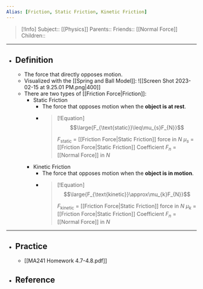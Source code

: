 ```yaml
---
Alias: [Friction, Static Friction, Kinetic Friction]
---
```

> [!Info]
> Subject:: [[Physics]]
> Parents:: 
> Friends::  [[Normal Force]]
> Children:: 
---
- ## Definition
	- The force that directly opposes motion.
	- Visualized with the [[Spring and Ball Model]]:
	  ![[Screen Shot 2023-02-15 at 9.25.01 PM.png|400]]
	- There are two types of [[Friction Force|Friction]]:
		- Static Friction
			- The force that opposes motion when the **object is at rest**.
			- > [!Equation]
			  > $$\large{F_{\text{static}}\leq\mu_{s}F_{N}}$$
			  > 
			  > $F_{\text{static}}$ = [[Friction Force|Static Friction]] force in $N$
			  > $\mu_{s}$ = [[Friction Force|Static Friction]] Coefficient
			  > $F_{n}$ = [[Normal Force]] in $N$
		- Kinetic Friction
			- The force that opposes motion when the **object is in motion**.
			- > [!Equation]
			  > $$\large{F_{\text{kinetic}}\approx\mu_{k}F_{N}}$$
			  > 
			  > $F_{\text{kinetic}}$ = [[Friction Force|Static Friction]] force in $N$
			  > $\mu_{k}$ = [[Friction Force|Static Friction]] Coefficient
			  > $F_{n}$ = [[Normal Force]] in $N$
---
- ## Practice
	- [[MA241 Homework 4.7-4.8.pdf]]
- ## Reference